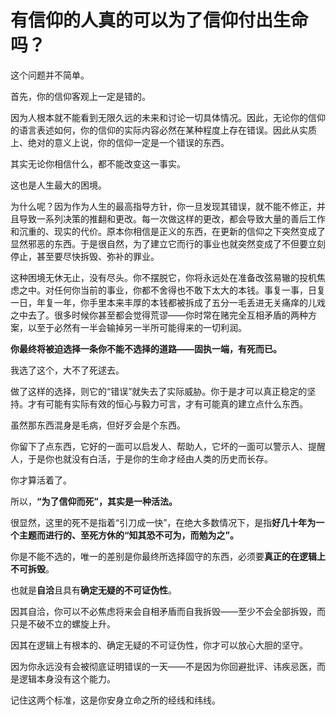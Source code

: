 # 有信仰的人真的可以为了信仰付出生命吗？

这个问题并不简单。

首先，你的信仰客观上一定是错的。

因为人根本就不能看到无限久远的未来和讨论一切具体情况。因此，无论你的信仰的语言表述如何，你的信仰的实际内容必然在某种程度上存在错误。因此从实质上、绝对的意义上说，你的信仰一定是一个错误的东西。

其实无论你相信什么，都不能改变这一事实。

这也是人生最大的困境。

为什么呢？因为作为人生的最高指导方针，你一旦发现其错误，就不能不修正，并且导致一系列决策的推翻和更改。每一次做这样的更改，都会导致大量的善后工作和沉重的、现实的代价。原本你相信是正义的东西，在更新的信仰之下突然变成了显然邪恶的东西。于是很自然，为了建立它而行的事业也就突然变成了不但要立刻停止，甚至要尽快拆毁、弥补的罪业。

这种困境无休无止，没有尽头。你不摆脱它，你将永远处在准备改弦易辙的投机焦虑之中。对任何你当前的事业，你都不舍得也不敢下太大的本钱。事复一事，日复一日，年复一年，你手里本来丰厚的本钱都被拆成了五分一毛丢进无关痛痒的儿戏之中去了。很多时候你甚至都会觉得荒谬——你时常在赌完全互相矛盾的两种方案，以至于必然有一半会输掉另一半所可能得来的一切利润。

**你最终将被迫选择一条你不能不选择的道路——固执一端，有死而已。**

我选了这个，大不了死逑去。

做了这样的选择，则它的“错误”就失去了实际威胁。你于是才可以真正稳定的坚持。才有可能有实际有效的恒心与毅力可言，才有可能真的建立点什么东西。

虽然那东西混身是毛病，但好歹会是个东西。

你留下了点东西，它好的一面可以启发人、帮助人，它坏的一面可以警示人、提醒人，于是你也就没有白活，于是你的生命才经由人类的历史而长存。

你才算活着了。

所以，**“为了信仰而死”，其实是一种活法。**

很显然，这里的死不是指着“引刀成一快”，在绝大多数情况下，是指**好几十年为一个主题而进行的、至死方休的“知其恐不可为，而勉为之”。**

你是不能不选的，唯一的差别是你最终所选择固守的东西，必须要**真正的在逻辑上不可拆毁**。

也就是**自洽**且具有**确定无疑的不可证伪性**。

因其自洽，你可以不必焦虑将来会自相矛盾而自我拆毁——至少不会全部拆毁，而只是不破不立的螺旋上升。

因其在逻辑上有根本的、确定无疑的不可证伪性，你才可以放心大胆的坚守。

因为你永远没有会被彻底证明错误的一天——不是因为你回避批评、讳疾忌医，而是逻辑本身没有这个能力。

记住这两个标准，这是你安身立命之所的经线和纬线。



